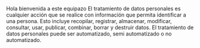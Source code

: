 Hola bienvenida a este equipazo
El tratamiento de datos personales es cualquier acción que se realice con información que permita identificar a una persona. Esto incluye recopilar, registrar, almacenar, modificar, consultar, usar, publicar, combinar, borrar y destruir datos. 
El tratamiento de datos personales puede ser automatizado, semi automatizado o no automatizado. 
